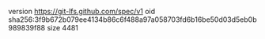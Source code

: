 version https://git-lfs.github.com/spec/v1
oid sha256:3f9b672b079ee4134b86c6f488a97a058703fd6b16be50d03d5eb0b989839f88
size 4481
